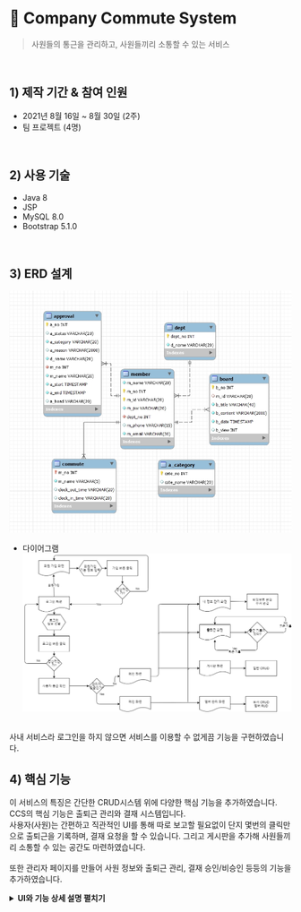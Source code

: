 # :pushpin: Company Commute System

> 사원들의 통근을 관리하고, 사원들끼리 소통할 수 있는 서비스

<br>

## 1) 제작 기간 & 참여 인원
+ 2021년 8월 16일 ~ 8월 30일 (2주)
+ 팀 프로젝트 (4명)

<br>

## 2) 사용 기술
+ Java 8
+ JSP
+ MySQL 8.0
+ Bootstrap 5.1.0

<br>

## 3) ERD 설계 
![CCS_ERD](/img/CCS_ERD.jpg)
<br>
+ 다이어그램
![CCS_Diagram](/img/CCS_Diagram.png)
<br>
사내 서비스라 로그인을 하지 않으면 서비스를 이용할 수 없게끔 기능을 구현하였습니다. 

<br>

## 4) 핵심 기능
이 서비스의 특징은 간단한 CRUD시스템 위에 다양한 핵심 기능을 추가하였습니다.  CCS의 핵심 기능은 출퇴근 관리와 결재 시스템입니다.<br>
사용자(사원)는 간편하고 직관적인 UI를 통해 따로 보고할 필요없이 단지 몇번의 클릭만으로 출퇴근을 기록하며, 결재 요청을 할 수 있습니다.
그리고 게시판을 추가해 사원들끼리 소통할 수 있는 공간도 마련하였습니다. 
<br><br/>
또한 관리자 페이지를 만들어 사원 정보와 출퇴근 관리, 결재 승인/비승인 등등의 기능을 추가하였습니다.    

<details>
<summary><b>UI와 기능 상세 설명 펼치기</b></summary>
<div markdown="1"> 

### 4-1) 로그인 / 회원가입

세션을 저장받아 모든 페이지에서 세션을 검사하는 로직 / 회원가입에서 비밀번호가 일치하는지 검사하는 로직 / 사내 서비스라 로그인을 하지 않으면 서비스를 이용할 수 없게끔 기능을 구현 

### 4-2) 메인화면 

로그인을 하면 바로 접속되는 화면 / 출근하기 버튼을 누르면 출근 시간이 기록되고, 퇴근하기 버튼이 뜬다. 이후 퇴근하기 버튼을 누르면 퇴근 시간도 기록되고 버튼이 사라지며 다음 날이 되면 출근하기 버튼이 생기도록 기능 구현 

### 4-3) 게시판

![게시판 글쓰기](https://user-images.githubusercontent.com/86466976/132120612-0e909500-079d-45d9-a3dc-f59204ba61c3.gif)

기본적인 CRUD, 게시물 글쓰기, 글 조회, 글 수정, 글 삭제 기능을 추가하였고, 게시물 검색 기능과 게시물 필터를 적용 / 모든 게시물 리스트에 페이징 기능을 추가 / 게시물을 클릭하면 자신이 올린 게시물만 수정, 삭제하기 버튼이 보이도록 구성 / 
게시물 필터는 최신순과 조회순으로 구성 / 게시물 검색은 제목에 포함된 키워드를 검색할 수 있도록 구성, 최신순으로 보이게 함 

### 4-4) 결재창 / 관리자 페이지

사원은 휴가, 반차, 월차, 연차에 대한 결제 요청을 남길 수 있다. 관리자는 관리자 페이지를 통해 결재에 대한 승인, 비승인 여부를 결정할 수 있다. 그리고 관리자 페이지에서는 직원 목록과 결제서류 현황을 조회할 수 있다. 
  
</div>
</details>
